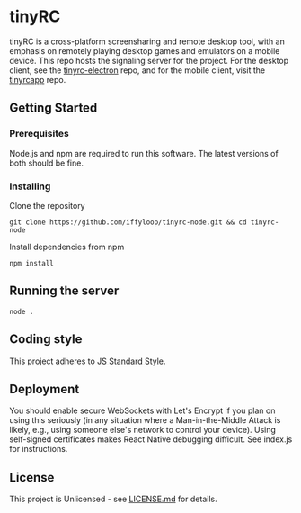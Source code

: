 # tinyRC

tinyRC is a cross-platform screensharing and remote desktop tool, with an emphasis on remotely playing desktop games and emulators on a mobile device.
This repo hosts the signaling server for the project. For the desktop client, see the [tinyrc-electron](https://github.com/iffyloop/tinyrc-electron) repo, and for the mobile client, visit the [tinyrcapp](https://github.com/iffyloop/tinyrcapp) repo.

## Getting Started

### Prerequisites

Node.js and npm are required to run this software. The latest versions of both should be fine.

### Installing

Clone the repository

```
git clone https://github.com/iffyloop/tinyrc-node.git && cd tinyrc-node
```

Install dependencies from npm

```
npm install
```

## Running the server

```
node .
```

## Coding style

This project adheres to [JS Standard Style](https://standardjs.com).

## Deployment

You should enable secure WebSockets with Let's Encrypt if you plan on using this seriously (in any situation where a Man-in-the-Middle Attack is likely, e.g., using someone else's network to control your device). Using self-signed certificates makes React Native debugging difficult. See index.js for instructions.

## License

This project is Unlicensed - see [LICENSE.md](LICENSE) for details.
